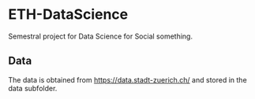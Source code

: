 # ETH-DataScience
Semestral project for Data Science for Social something. 

## Data
The data is obtained from https://data.stadt-zuerich.ch/ and stored in the data subfolder.
